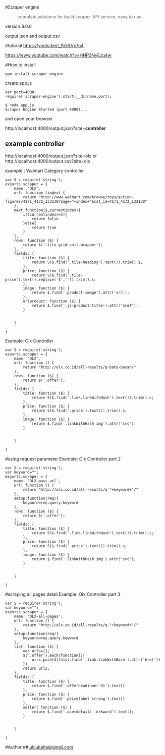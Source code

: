 #Scraper engine
>complate solutions for build scraper API service, easy to use 

version 8.0.0 

output.json and output.csv

#tutorial
https://youtu.be/j_PJkSVx7n4


https://www.youtube.com/watch?v=HHP2NyEJq4w

#How to install

```
npm install scraper-engine
```
create app.js
```
var port=4000;
require('scraper-engine').start(__dirname,port);
```

```
$ node app.js
Scraper Engine Started (port 4000)...
```
and open your browser

http://localhost:4000/output.json?site=**controller**

## example controller

http://localhost:4000/output.json?site=olx
or 
http://localhost:4000/output.csv?site=olx

example : Walmart Category controller

```
var S = require('string');
exports.scraper = {
    name: 'OLX',
    url: function (index) {
        return "http://www.walmart.com/browse/toys/action-figures/4171_4172_133130?page="+index+"&cat_id=4171_4172_133130"
    },
	next:function($,currentindex){
		if(currentindex>=5){
			return false
		}else{
			return true
		}
	},
    rows: function ($) {
        return $('.tile-grid-unit-wrapper');
    },
    fields: {
        title: function ($) {
            return S($.find('.tile-heading').text()).trim().s;
        },
        price: function ($) {
            return S($.find('.tile-price').text().replace('$','')).trim().s;
        },
        image: function ($) {
            return $.find('.product-image').attr('src');
        },
        urlproduct: function ($) {
            return $.find('.js-product-title').attr('href');
        }
 
 
    }
 
}
```

Example: Olx Controller
```
var S = require('string');
exports.scraper = {
    name: 'OLX',
    url: function () {
        return "http://olx.co.id/all-results/q-batu-bacan/"
    },
    rows: function ($) {
        return $('.offer');
    },
    fields: {
        title: function ($) {
            return S($.find('.link.linkWithHash').text()).trim().s;
        },
        price: function ($) {
            return S($.find('.price').text()).trim().s;
        },
        image: function ($) {
            return $.find('.linkWithHash img').attr('src');
        }


    }

}
```
#using request parameter
Example: Olx Controller part 2 
```
var S = require('string');
var keyword="";
exports.scraper = {
    name: 'OLX-pass-url',
    url: function () {
        return "http://olx.co.id/all-results/q-"+keyword+"/"
    },
    setup:function(req){
        keyword=req.query.keyword
    },
    rows: function ($) {
        return $('.offer');
    },
    fields: {
        title: function ($) {
            return S($.find('.link.linkWithHash').text()).trim().s;
        },
        price: function ($) {
            return S($.find('.price').text()).trim().s;
        },
        image: function ($) {
            return $.find('.linkWithHash img').attr('src');
        }


    }

}
```

#scraping all pages detail
Example: Olx Controller part 3
```
var S = require('string');
var keyword="";
exports.scraper = {
    name: 'OLX-all-pages',
    url: function () {
        return "http://olx.co.id/all-results/q-"+keyword+"/"
    },
    setup:function(req){
        keyword=req.query.keyword
    },
    list: function ($) {
        var urls=[];
        $('.offer').each(function(){
            ulrs.push($(this).find('.link.linkWithHash').attr('href'))
        })
        return urls;
    },
    fields: {
        title: function ($) {
            return $.find('.offerheadinner h1').text()
        },
        price: function ($) {
            return $.find('.pricelabel strong').text()
        },
        seller: function ($) {
            return $.find('.userdetails .brkword').text();
        }


    }

}
```


#Author
##luklukaha@gmail.com
